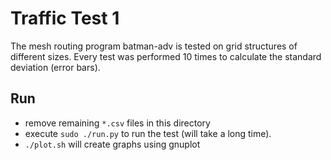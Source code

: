 # Traffic Test 1

The mesh routing program batman-adv is tested on grid structures of different sizes.
Every test was performed 10 times to calculate the standard deviation (error bars).

## Run

* remove remaining `*.csv` files in this directory
* execute `sudo ./run.py` to run the test (will take a long time).
* `./plot.sh` will create graphs using gnuplot
